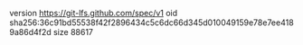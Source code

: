 version https://git-lfs.github.com/spec/v1
oid sha256:36c91bd55538f42f2896434c5c6dc66d345d010049159e78e7ee4189a86d4f2d
size 88617
